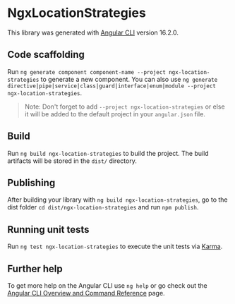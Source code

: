 # NgxLocationStrategies

This library was generated with [Angular CLI](https://github.com/angular/angular-cli) version 16.2.0.

## Code scaffolding

Run `ng generate component component-name --project ngx-location-strategies` to generate a new component. You can also use `ng generate directive|pipe|service|class|guard|interface|enum|module --project ngx-location-strategies`.
> Note: Don't forget to add `--project ngx-location-strategies` or else it will be added to the default project in your `angular.json` file.

## Build

Run `ng build ngx-location-strategies` to build the project. The build artifacts will be stored in the `dist/` directory.

## Publishing

After building your library with `ng build ngx-location-strategies`, go to the dist folder `cd dist/ngx-location-strategies` and run `npm publish`.

## Running unit tests

Run `ng test ngx-location-strategies` to execute the unit tests via [Karma](https://karma-runner.github.io).

## Further help

To get more help on the Angular CLI use `ng help` or go check out the [Angular CLI Overview and Command Reference](https://angular.io/cli) page.
